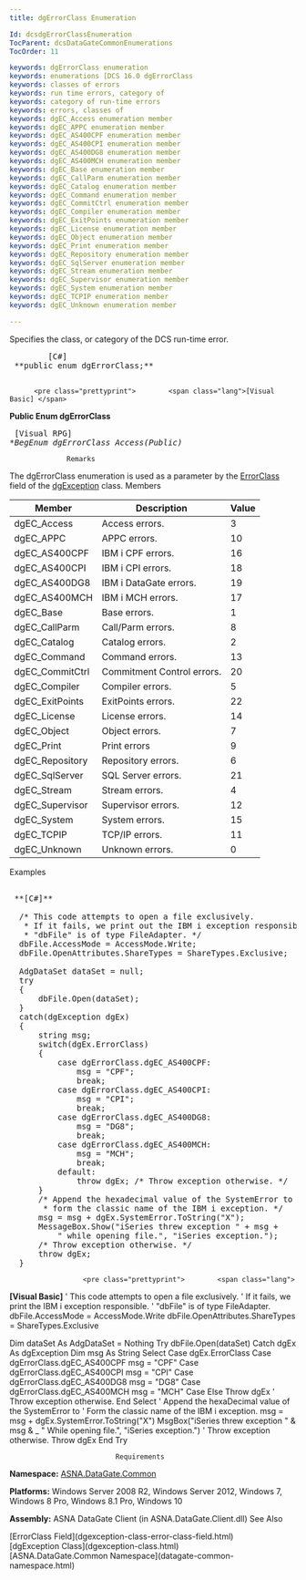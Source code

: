 ```yaml
---
title: dgErrorClass Enumeration

Id: dcsdgErrorClassEnumeration
TocParent: dcsDataGateCommonEnumerations
TocOrder: 11

keywords: dgErrorClass enumeration
keywords: enumerations [DCS 16.0 dgErrorClass
keywords: classes of errors
keywords: run time errors, category of
keywords: category of run-time errors
keywords: errors, classes of
keywords: dgEC_Access enumeration member
keywords: dgEC_APPC enumeration member
keywords: dgEC_AS400CPF enumeration member
keywords: dgEC_AS400CPI enumeration member
keywords: dgEC_AS400DG8 enumeration member
keywords: dgEC_AS400MCH enumeration member
keywords: dgEC_Base enumeration member
keywords: dgEC_CallParm enumeration member
keywords: dgEC_Catalog enumeration member
keywords: dgEC_Command enumeration member
keywords: dgEC_CommitCtrl enumeration member
keywords: dgEC_Compiler enumeration member
keywords: dgEC_ExitPoints enumeration member
keywords: dgEC_License enumeration member
keywords: dgEC_Object enumeration member
keywords: dgEC_Print enumeration member
keywords: dgEC_Repository enumeration member
keywords: dgEC_SqlServer enumeration member
keywords: dgEC_Stream enumeration member
keywords: dgEC_Supervisor enumeration member
keywords: dgEC_System enumeration member
keywords: dgEC_TCPIP enumeration member
keywords: dgEC_Unknown enumeration member

---
```


Specifies the class, or category of the DCS run-time error.
<pre class="prettyprint">        <span class="lang">[C#]</span>
 **public enum dgErrorClass;** 
      </pre>
		  <pre class="prettyprint">        <span class="lang">[Visual Basic] </span>
 **Public Enum dgErrorClass** 
      </pre>
		  <pre class="prettyprint">        <span class="lang">[Visual RPG]</span>
 **BegEnum dgErrorClass Access(*Public)** 
      </pre>

				  Remarks

The <span>dgErrorClass</span> enumeration is used as a parameter by the [ErrorClass](dgexception-class-error-class-field.html) field of the [dgException](dgexception-class.html) class.
Members



| Member | Description | Value |
| ---- | ---- | ---- |
| dgEC_Access | Access errors. | 3 |
| dgEC_APPC | APPC errors. | 10 |
| dgEC_AS400CPF | IBM i CPF errors. | 16 |
| dgEC_AS400CPI | IBM i CPI errors. | 18 |
| dgEC_AS400DG8 | IBM i DataGate errors. | 19 |
| dgEC_AS400MCH | IBM i MCH errors. | 17 |
| dgEC_Base | Base errors. | 1 |
| dgEC_CallParm | Call/Parm errors. | 8 |
| dgEC_Catalog | Catalog errors. | 2 |
| dgEC_Command | Command errors. | 13 |
| dgEC_CommitCtrl | Commitment Control errors. | 20 |
| dgEC_Compiler | Compiler errors. | 5 |
| dgEC_ExitPoints | ExitPoints errors. | 22 |
| dgEC_License | License errors. | 14 |
| dgEC_Object | Object errors. | 7 |
| dgEC_Print | Print errors | 9 |
| dgEC_Repository | Repository errors. | 6 |
| dgEC_SqlServer | SQL Server errors. | 21 |
| dgEC_Stream | Stream errors. | 4 |
| dgEC_Supervisor | Supervisor errors. | 12 |
| dgEC_System | System errors. | 15 |
| dgEC_TCPIP | TCP/IP errors. | 11 |
| dgEC_Unknown | Unknown errors. | 0 |



Examples

<pre class="prettyprint">        <span class="lang">
 **[C#]** 
        </span>
  /* This code attempts to open a file exclusively. 
   * If it fails, we print out the IBM i exception responsible.
   * "dbFile" is of type FileAdapter. */ 
  dbFile.AccessMode = AccessMode.Write;
  dbFile.OpenAttributes.ShareTypes = ShareTypes.Exclusive;

  AdgDataSet dataSet = null;
  try
  {
      dbFile.Open(dataSet);
  }
  catch(dgException dgEx)
  {
      string msg;
      switch(dgEx.ErrorClass)
      {
          case dgErrorClass.dgEC_AS400CPF:
              msg = "CPF";
              break;
          case dgErrorClass.dgEC_AS400CPI:
              msg = "CPI";
              break;
          case dgErrorClass.dgEC_AS400DG8:
              msg = "DG8";
              break;
          case dgErrorClass.dgEC_AS400MCH:
              msg = "MCH";
              break;
          default:
              throw dgEx; /* Throw exception otherwise. */
      }
      /* Append the hexadecimal value of the SystemError to
       * form the classic name of the IBM i exception. */
      msg = msg + dgEx.SystemError.ToString("X");
      MessageBox.Show("iSeries threw exception " + msg + 
          " while opening file.", "iSeries exception.");
      /* Throw exception otherwise. */
      throw dgEx;
  }
</pre>
					  <pre class="prettyprint">        <span class="lang">
 **[Visual Basic]** 
        </span>
  ' This code attempts to open a file exclusively. 
  ' If it fails, we print the IBM i exception responsible.
  ' "dbFile" is of type FileAdapter. 
  dbFile.AccessMode = AccessMode.Write
  dbFile.OpenAttributes.ShareTypes = ShareTypes.Exclusive

  Dim dataSet As AdgDataSet = Nothing
  Try
      dbFile.Open(dataSet)
  Catch dgEx As dgException
      Dim msg As String
      Select Case dgEx.ErrorClass
          Case dgErrorClass.dgEC_AS400CPF
              msg = "CPF"
          Case dgErrorClass.dgEC_AS400CPI
              msg = "CPI"
          Case dgErrorClass.dgEC_AS400DG8
              msg = "DG8"
          Case dgErrorClass.dgEC_AS400MCH
              msg = "MCH"
          Case Else
              Throw dgEx ' Throw exception otherwise. 
      End Select
      ' Append the hexaDecimal value of the SystemError to
      ' Form the classic name of the IBM i exception. 
      msg = msg + dgEx.SystemError.ToString("X")
      MsgBox("iSeries threw exception " &amp; msg &amp; _
          " While opening file.", "iSeries exception.")
      ' Throw exception otherwise. 
      Throw dgEx
  End Try
</pre>

							  Requirements

**Namespace:** [ASNA.DataGate.Common](datagate-common-namespace.html) 

**Platforms:** Windows Server 2008 R2, Windows Server 2012, Windows 7, Windows 8 Pro, Windows 8.1 Pro, Windows 10

**Assembly:** ASNA DataGate Client (in ASNA.DataGate.Client.dll)
See Also

<dl />
								  [ErrorClass Field](dgexception-class-error-class-field.html)
								  <br />
								  [dgException Class](dgexception-class.html)
								  <br />
								  [ASNA.DataGate.Common Namespace](datagate-common-namespace.html)

